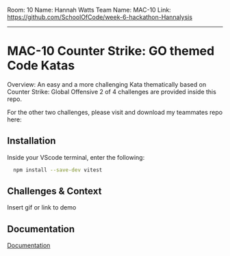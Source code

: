 Room: 10
Name: Hannah Watts
Team Name: MAC-10
Link: https://github.com/SchoolOfCode/week-6-hackathon-Hannalysis

-----------------

# MAC-10 Counter Strike: GO themed Code Katas

Overview: An easy and a more challenging Kata thematically based on Counter Strike: Global Offensive
2 of 4 challenges are provided inside this repo.

For the other two challenges, please visit and download my teammates repo here:

## Installation

Inside your VScode terminal, enter the following:

```bash
  npm install --save-dev vitest
```
    
## Challenges & Context

Insert gif or link to demo

## Documentation

[Documentation](https://linktodocumentation)